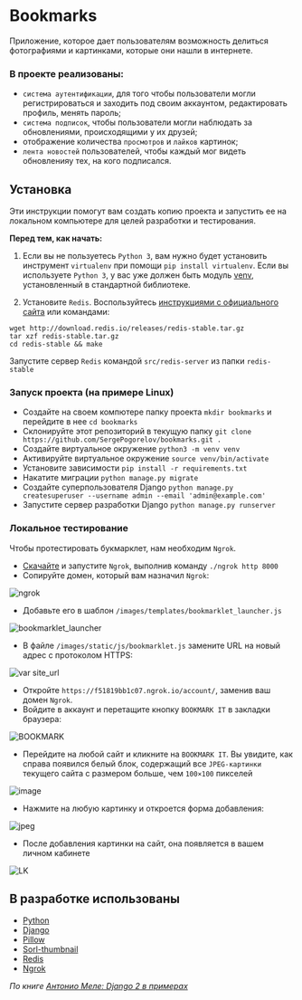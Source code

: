 # Bookmarks
Приложение, которое дает пользователям возможность делиться фотографиями и картинками, которые они нашли в интернете.

### В проекте реализованы:
- `система аутентификации`, для того чтобы пользователи могли регистрироваться и заходить под своим аккаунтом, редактировать профиль, менять пароль;
- `система подписок`, чтобы пользователи могли наблюдать за обновлениями, происходящими у их друзей;
- отображение количества `просмотров` и `лайков` картинок;
- `лента новостей` пользователей, чтобы каждый мог видеть обновленияу тех, на кого подписался.

## Установка
Эти инструкции помогут вам создать копию проекта и запустить ее на локальном компьютере для целей разработки и тестирования.

**Перед тем, как начать:**
1. Если вы не пользуетесь `Python 3`, вам нужно будет установить инструмент `virtualenv` при помощи `pip install virtualenv`. 
Если вы используете `Python 3`, у вас уже должен быть модуль [venv](https://docs.python.org/3/library/venv.html), установленный в стандартной библиотеке.

2. Установите `Redis`. Воспользуйтесь [инструкциями с официального сайта](https://redis.io/download) или командами:
```
wget http://download.redis.io/releases/redis-stable.tar.gz
tar xzf redis-stable.tar.gz
cd redis-stable && make
```
Запустите сервер `Redis` командой `src/redis-server` из папки `redis-stable`

### Запуск проекта (на примере Linux)
- Создайте на своем компютере папку проекта `mkdir bookmarks` и перейдите в нее `cd bookmarks`
- Склонируйте этот репозиторий в текущую папку `git clone https://github.com/SergePogorelov/bookmarks.git .`
- Создайте виртуальное окружение `python3 -m venv venv`
- Активируйте виртуальное окружение `source venv/bin/activate`
- Установите зависимости `pip install -r requirements.txt`
- Накатите миграции `python manage.py migrate`
- Создайте суперпользователя Django `python manage.py createsuperuser --username admin --email 'admin@example.com'`
- Запустите сервер разработки Django `python manage.py runserver`

### Локальное тестирование
Чтобы протестировать букмарклет, нам необходим `Ngrok`.
- [Скачайте](https://ngrok.com/download) и запустите `Ngrok`, выполнив команду `./ngrok http 8000`
- Сопируйте домен, который вам назначил `Ngrok`:

![ngrok](https://i.imgur.com/RkmvmEK.png)

- Добавьте его в шаблон `/images/templates/bookmarklet_launcher.js`

![bookmarklet_launcher](https://i.imgur.com/1gKIxrC.png)

- В файле `/images/static/js/bookmarklet.js` замените URL на новый адрес с протоколом HTTPS:

![var site_url](https://i.imgur.com/yJK77cS.png)

- Откройте `https://f51819bb1c07.ngrok.io/account/`, заменив ваш домен `Ngrok`.
- Войдите в аккаунт и перетащите кнопку `BOOKMARK IT` в закладки браузера:

![BOOKMARK](https://i.imgur.com/klzRyDf.png)

- Перейдите на любой сайт и кликните на `BOOKMARK IT`. Вы увидите, как справа
появился белый блок, содержащий все `JPEG-картинки` текущего сайта с размером больше, чем `100×100` пикселей

![image](https://i.imgur.com/0Q9WzO3.png)

- Нажмите на любую картинку и откроется форма добавления:

![jpeg](https://i.imgur.com/nwLGp35.png)

- После добавления картинки на сайт, она появляется в вашем личном кабинете

![LK](https://i.imgur.com/IYvVtEs.png)

## В разработке использованы

- [Python](https://www.python.org/)
- [Django](https://www.djangoproject.com/)
- [Pillow](https://pypi.org/project/Pillow/)
- [Sorl-thumbnail](https://pypi.org/project/sorl-thumbnail/)
- [Redis](https://redis.io/)
- [Ngrok](https://ngrok.com/)

_По книге [Антонио Меле: Django 2 в примерах](https://dmkpress.com/catalog/computer/programming/python/978-5-97060-746-6/)_
